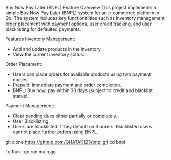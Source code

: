 Buy Now Pay Later (BNPL) Feature
Overview
This project implements a simple Buy Now Pay Later (BNPL) system for an e-commerce platform in Go. The system includes key functionalities such as inventory management, order placement with payment options, user credit tracking, and user blacklisting for defaulted payments.

Features
Inventory Management:
- Add and update products in the inventory.
- View the current inventory status.

Order Placement:
- Users can place orders for available products using two payment modes:
- Prepaid: Immediate payment and order completion.
- BNPL: Buy now, pay within 30 days (subject to credit and blacklist status).

Payment Management:
- Clear pending dues either partially or completely.
- User Blacklisting:
- Users are blacklisted if they default on 3 orders. Blacklisted users cannot place further orders using BNPL.


git clone https://github.com/GHATAK123/bnpl.git
cd bnpl

To Run : go run main.go
